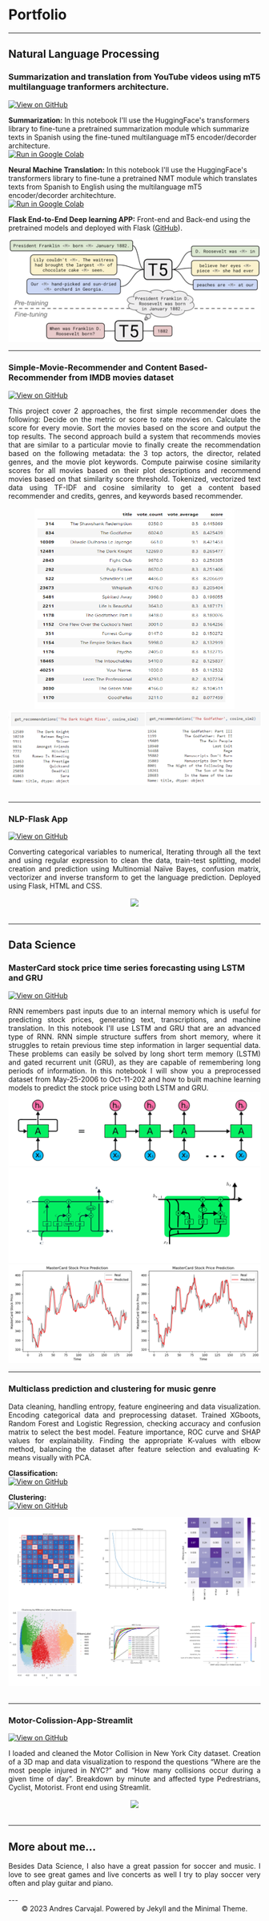 # Portfolio
---
## Natural Language Processing

### Summarization and translation from YouTube videos using mT5 multilanguage tranformers architecture.

[![View on GitHub](https://img.shields.io/badge/GitHub-View_on_GitHub-blue?logo=GitHub)](https://github.com/chriskhanhtran/CS224n-NLP-Solutions/tree/master/assignments/)

**Summarization:** In this notebook I'll use the HuggingFace's transformers library to fine-tune a pretrained summarization module which summarize texts in Spanish using the fine-tuned multilanguage mT5 encoder/decorder architecture.
<br>
[![Run in Google Colab](https://img.shields.io/badge/Colab-Run_in_Google_Colab-blue?logo=Google&logoColor=FDBA18)](https://colab.research.google.com/drive/1f32gj5IYIyFipoINiC8P3DvKat-WWLUK)


**Neural Machine Translation:** In this notebook I'll use the HuggingFace's transformers library to fine-tune a pretrained NMT module which translates texts from Spanish to English using the multilanguage mT5 encoder/decorder architechture.
<br>
[![Run in Google Colab](https://img.shields.io/badge/Colab-Run_in_Google_Colab-blue?logo=Google&logoColor=FDBA18)](https://colab.research.google.com/drive/1f32gj5IYIyFipoINiC8P3DvKat-WWLUK)

**Flask End-to-End Deep learning APP:** Front-end and Back-end using the pretrained models and deployed with Flask 
([GitHub](https://github.com/chriskhanhtran/CS224n-NLP-Solutions/tree/master/assignments/)).


<center><img src="images/t5.png"/></center>

---

### Simple-Movie-Recommender and Content Based-Recommender from IMDB movies dataset

[![View on GitHub](https://img.shields.io/badge/GitHub-View_on_GitHub-blue?logo=GitHub)](https://github.com/andresca94/Simple-Movie-Recommender)

<div style="text-align: justify">This project cover 2 approaches, the first simple recommender does the following: Decide on the metric or score to rate movies on. Calculate the score for every movie. Sort the movies based on the score and output the top results. The second approach build a system that recommends movies that are similar to a particular movie to finally create the recommendation based on the following metadata: the 3 top actors, the director, related genres, and the movie plot keywords. Compute pairwise cosine similarity scores for all movies based on their plot descriptions and recommend movies based on that similarity score threshold. Tokenized, vectorized text data using TF-IDF and cosine similarity to get a content based recommender and credits, genres, and keywords based recommender.</div>
<br>
<center><img src="images/recom1.PNG" width = 400px height = 400px></center>
<center><img src="images/TWORECO.png"></center>
<br>

---
### NLP-Flask App

[![View on GitHub](https://img.shields.io/badge/GitHub-View_on_GitHub-blue?logo=GitHub)](https://github.com/andresca94/NLP-Flask-App)

<div style="text-align: justify">Converting categorical variables to numerical, Iterating through all the text and using regular expression to clean the data, train-test splitting, model creation and prediction using Multinomial Naïve Bayes, confusion matrix, vectorizer and inverse transform to get the language prediction. Deployed using Flask, HTML and CSS.</div>
<br>
<center><img src="images/detect-spam-nlp.png"/></center>
<br>

---
## Data Science

### MasterCard stock price time series forecasting using LSTM and GRU

[![View on GitHub](https://img.shields.io/badge/GitHub-View_on_GitHub-blue?logo=GitHub)](https://github.com/chriskhanhtran/CS224n-NLP-Solutions/tree/master/assignments/)

<div style="text-align: justify">RNN remembers past inputs due to an internal memory which is useful for predicting stock prices, generating text, transcriptions, and machine translation. In this notebook I'll use LSTM and GRU that are an advanced type of RNN. RNN simple structure suffers from short memory, where it struggles to retain previous time step information in larger sequential data. These problems can easily be solved by long short term memory (LSTM) and gated recurrent unit (GRU), as they are capable of remembering long periods of information. In this notebook I will show you a preprocessed dataset from May-25-2006 to Oct-11-202 and how to built machine learning models to predict the stock price using both LSTM and GRU.</div>

<center><img src="images/RNN.png"/></center>

<center><img src="images/Merged_document.png"/></center>

<center><img src="images/Merged_document (1).png"/></center>

---

### Multiclass prediction and clustering for music genre
<div style="text-align: justify">Data cleaning, handling entropy, feature engineering and data visualization. Encoding categorical data and preprocessing dataset. Trained XGboots, Random Forest and Logistic Regression, checking accuracy and confusion matrix to select the best model. Feature importance, ROC curve and SHAP values for explainability. Finding the appropriate K-values with elbow method, balancing the dataset after feature selection and evaluating K-means visually with PCA.</div>

**Classification:** 
<br>
[![View on GitHub](https://img.shields.io/badge/GitHub-View_on_GitHub-blue?logo=GitHub)](https://github.com/andresca94/MulticlassPrediction-Music-Genre-Random-Forest-Logistic-Regression-XGBoots)

**Clustering:** 
<br>
[![View on GitHub](https://img.shields.io/badge/GitHub-View_on_GitHub-blue?logo=GitHub)](https://github.com/andresca94/K-means-clustering-for-music-genre-prediction/blob/main/K-means-clustering%20for%20music%20genre%20prediction.ipynb)
<br>
<center><img src="images/Merged_document (3).png"/></center>
<br>

---
### Motor-Colission-App-Streamlit

[![View on GitHub](https://img.shields.io/badge/GitHub-View_on_GitHub-blue?logo=GitHub)](https://github.com/andresca94/Motor-Colission-App-Streamlit)

<div style="text-align: justify">I loaded and cleaned the Motor Collision in New York City dataset. Creation of a 3D map and data visualization to respond the questions “Where are the most people injured in NYC?” and “How many collisions occur during a given time of day”. Breakdown by minute and affected type Pedrestrians, Cyclist, Motorist. Front end using Streamlit.</div>
<br>
<center><img src="images/ames-house-price.jpg"/></center>
<br>

---

## More about me...

<div style="text-align: justify">Besides Data Science, I also have a great passion for soccer and music. I love to see great games and live concerts as well I try to play soccer very often and play guitar and piano.</div>
<br>
---
<center>© 2023 Andres Carvajal. Powered by Jekyll and the Minimal Theme.</center>
